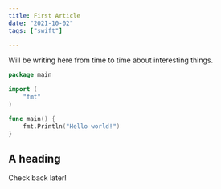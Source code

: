 ```yaml
---
title: First Article
date: "2021-10-02"
tags: ["swift"]

---
```


Will be writing here from time to time about interesting things.

```go
package main

import (
	"fmt"
)

func main() {
	fmt.Println("Hello world!")
}
```
## A heading

Check back later!
